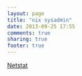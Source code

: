 ```yaml
---
layout: page
title: "nix sysadmin"
date: 2013-09-25 17:55
comments: true
sharing: true
footer: true
---
```

[Netstat](http://www.tecmint.com/20-netstat-commands-for-linux-network-management/)
